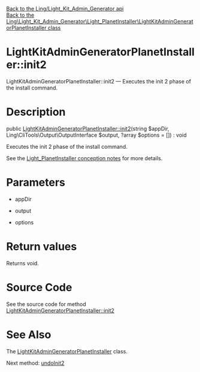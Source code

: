 [Back to the Ling/Light_Kit_Admin_Generator api](https://github.com/lingtalfi/Light_Kit_Admin_Generator/blob/master/doc/api/Ling/Light_Kit_Admin_Generator.md)<br>
[Back to the Ling\Light_Kit_Admin_Generator\Light_PlanetInstaller\LightKitAdminGeneratorPlanetInstaller class](https://github.com/lingtalfi/Light_Kit_Admin_Generator/blob/master/doc/api/Ling/Light_Kit_Admin_Generator/Light_PlanetInstaller/LightKitAdminGeneratorPlanetInstaller.md)


LightKitAdminGeneratorPlanetInstaller::init2
================



LightKitAdminGeneratorPlanetInstaller::init2 — Executes the init 2 phase of the install command.




Description
================


public [LightKitAdminGeneratorPlanetInstaller::init2](https://github.com/lingtalfi/Light_Kit_Admin_Generator/blob/master/doc/api/Ling/Light_Kit_Admin_Generator/Light_PlanetInstaller/LightKitAdminGeneratorPlanetInstaller/init2.md)(string $appDir, Ling\CliTools\Output\OutputInterface $output, ?array $options = []) : void




Executes the init 2 phase of the install command.

See the [Light_PlanetInstaller conception notes](https://github.com/lingtalfi/Light_PlanetInstaller/blob/master/doc/pages/conception-notes.md) for more details.




Parameters
================


- appDir

    

- output

    

- options

    


Return values
================

Returns void.








Source Code
===========
See the source code for method [LightKitAdminGeneratorPlanetInstaller::init2](https://github.com/lingtalfi/Light_Kit_Admin_Generator/blob/master/Light_PlanetInstaller/LightKitAdminGeneratorPlanetInstaller.php#L20-L31)


See Also
================

The [LightKitAdminGeneratorPlanetInstaller](https://github.com/lingtalfi/Light_Kit_Admin_Generator/blob/master/doc/api/Ling/Light_Kit_Admin_Generator/Light_PlanetInstaller/LightKitAdminGeneratorPlanetInstaller.md) class.

Next method: [undoInit2](https://github.com/lingtalfi/Light_Kit_Admin_Generator/blob/master/doc/api/Ling/Light_Kit_Admin_Generator/Light_PlanetInstaller/LightKitAdminGeneratorPlanetInstaller/undoInit2.md)<br>

